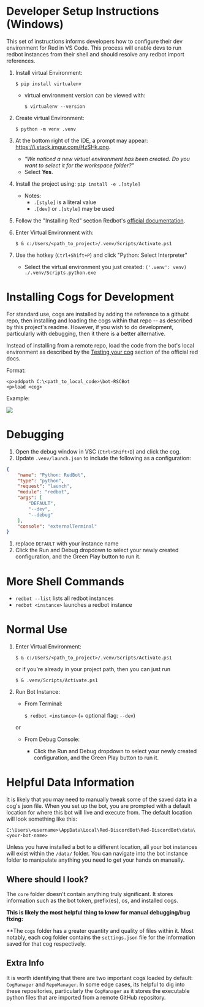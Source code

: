 # Developer Setup Instructions (Windows)

This set of instructions informs developers how to configure their dev environment for Red in VS Code. This process will enable devs to run redbot instances from their shell and should resolve any redbot import references.

1. Install virtual Environment:

     `$ pip install virtualenv`

    - virtual environment version can be viewed with:

         `$ virtualenv --version`

1. Create virtual Environment:
    
    `$ python -m venv .venv`
1. At the bottom right of the IDE, a prompt may appear: https://i.stack.imgur.com/HzSHk.png.

    - _"We noticed a new virtual environment has been created. Do you want to select it for the workspace folder?"_
    - Select **Yes**.

1. Install the project using: `pip install -e .[style]`

    - Notes:
        - `.[style]` is a literal value
        - `.[dev]` or `.[style]` may be used


1. Follow the "Installing Red" section Redbot's [official documentation](https://docs.discord.red/en/stable/install_guides/windows.html#installing-red).

1. Enter Virtual Environment with:

     `$ & c:/Users/<path_to_project>/.venv/Scripts/Activate.ps1`
1. Use the hotkey (`Ctrl+Shift+P`) and click "Python: Select Interpreter" 
    - Select the virtual environment you just created: `('.venv': venv) ./.venv/Scripts.python.exe`

# Installing Cogs for Development
For standard use, cogs are installed by adding the reference to a githubt repo, then installing and loading the cogs within that repo -- as described by this project's readme. However, if you wish to do development, particularly with debugging, then it there is a better alternative.

Instead of installing from a remote repo, load the code from the bot's local environment as described by the [Testing your cog](https://docs.discord.red/en/stable/guide_cog_creation.html#testing-your-cog) section of the official red docs.

Format:
```
<p>addpath C:\<path_to_local_code>\bot-RSCBot
<p>load <cog>
```
Example:

![](https://cdn.discordapp.com/attachments/825671516300902400/995068217728970782/unknown.png)

# Debugging
1. Open the debug window in VSC (`Ctrl+Shift+D`) and click the cog.
1. Update `.venv/launch.json` to include the following as a configuration:
```json
{
    "name": "Python: RedBot",
    "type": "python",
    "request": "launch",
    "module": "redbot",
    "args": [
        "DEFAULT",
        "--dev",
        "--debug"
    ],
    "console": "externalTerminal"
}
```
1. replace `DEFAULT` with your instance name
1. Click the Run and Debug dropdown to select your newly created configuration, and the Green Play button to run it.

# More Shell Commands
- `redbot --list` lists all redbot instances
- `redbot <instance>` launches a redbot instance

# Normal Use

1. Enter Virtual Environment:

    `$ & c:/Users/<path_to_project>/.venv/Scripts/Activate.ps1`

    or if you're already in your project path, then you can just run

    `$ & .venv/Scripts/Activate.ps1`

1. Run Bot Instance:

    - From Terminal:
    
        `$ redbot <instance>` (+ optional flag: `--dev`)
    
    or

    - From Debug Console:

        - Click the Run and Debug dropdown to select your newly created configuration, and the Green Play button to run it.

# Helpful Data Information
It is likely that you may need to manually tweak some of the saved data in a cog's json file. When you set up the bot, you are prompted with a default location for where this bot will live and execute from. The default location will look something like this:

`C:\Users\<username>\AppData\Local\Red-DiscordBot\Red-DiscordBot\data\<your-bot-name>`

Unless you have installed a bot to a different location, all your bot instances will exist within the `/data/` folder. You can navigate into the bot instance folder to manipulate anything you need to get your hands on manually.

## Where should I look?
The `core` folder doesn't contain anything truly significant. It stores information such as the bot token, prefix(es), os, and installed cogs.

**This is likely the most helpful thing to know for manual debugging/bug fixing:**

\*\*The `cogs` folder has a greater quantity and quality of files within it. Most notably, each cog folder contains the `settings.json` file for the information saved for that cog respectively. 

## Extra Info
It is worth identifying that there are two important cogs loaded by default: `CogManager` and `RepoManager`. In some edge cases, its helpful to dig into these repositories, particularly the `CogManager` as it stores the executable python files that are imported from a remote GitHub repository.
